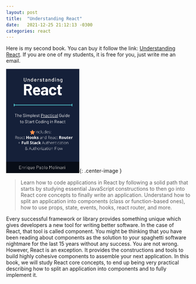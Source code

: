 ```yaml
---
layout: post
title:  "Understanding React"
date:   2021-12-25 21:12:13 -0300
categories: react
---
```


<style type="text/css">
 .center-image
 {
   margin: 0 auto;
   display: block;
 }
 img { width: 200px; }
</style>

Here is my second book. You can buy it follow the link: [Understanding React](https://leanpub.com/understandingreact). If you are one of my students, it is free for you, just write me an email. 

![Book Cover](/assets/understanding-react-cover.png "Understanding React Book Cover"){: .center-image }

>Learn how to code applications in React by following a solid path that starts by studying essential JavaScript constructions to then go into React core concepts to finally write an application. Understand how to split an application into components (class or function-based ones), how to use props, state, events, hooks, react router, and more.

Every successful framework or library provides something unique which gives developers a new tool for writing better software. In the case of React, that tool is called component. You might be thinking that you have been reading about components as the solution to your spaghetti software nightmare for the last 15 years without any success. You are not wrong. However, React is an exception. It provides the constructions and tools to build highly cohesive components to assemble your next application. In this book, we will study React core concepts, to end up being very practical describing how to split an application into components and to fully implement it.
